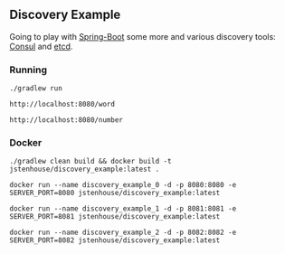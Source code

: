 ## Discovery Example

Going to play with [Spring-Boot](http://projects.spring.io/spring-boot/) some more and various discovery tools: [Consul](https://www.consul.io/) and [etcd](https://github.com/coreos/etcd).

### Running

```
./gradlew run
```

```
http://localhost:8080/word
```

```
http://localhost:8080/number
```

### Docker

```
./gradlew clean build && docker build -t jstenhouse/discovery_example:latest .
```

```
docker run --name discovery_example_0 -d -p 8080:8080 -e SERVER_PORT=8080 jstenhouse/discovery_example:latest
```

```
docker run --name discovery_example_1 -d -p 8081:8081 -e SERVER_PORT=8081 jstenhouse/discovery_example:latest
```

```
docker run --name discovery_example_2 -d -p 8082:8082 -e SERVER_PORT=8082 jstenhouse/discovery_example:latest
```
